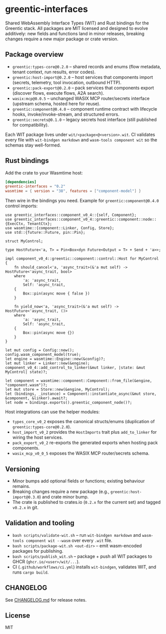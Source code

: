 # greentic-interfaces

Shared WebAssembly Interface Types (WIT) and Rust bindings for the Greentic stack. All packages are MIT licensed and designed to evolve additively: new fields and functions land in minor releases, breaking changes require a new major package or crate version.

## Package overview

- `greentic:types-core@0.2.0` – shared records and enums (flow metadata, tenant context, run results, error codes).
- `greentic:host-import@0.2.0` – host services that components import (secrets, telemetry, tool invocation, outbound HTTP).
- `greentic:pack-export@0.2.0` – pack services that components export (discover flows, execute flows, A2A search).
- `wasix:mcp@0.0.5` – unchanged WASIX MCP router/secrets interface (upstream schema, hosted here for reuse).
- `greentic:component@0.4.0` – component runtime contract with lifecycle hooks, invoke/invoke-stream, and structured errors.
- `greentic:secrets@0.1.0` – legacy secrets host interface (still published for compatibility).

Each WIT package lives under `wit/<package>@<version>.wit`. CI validates every file with `wit-bindgen markdown` and `wasm-tools component wit` so the schemas stay well-formed.

## Rust bindings

Add the crate to your Wasmtime host:

```toml
[dependencies]
greentic-interfaces = "0.2"
wasmtime = { version = "38", features = ["component-model"] }
```

Then wire in the bindings you need. Example for `greentic:component@0.4.0` control imports:

```rust,ignore
use greentic_interfaces::component_v0_4::{self, Component};
use greentic_interfaces::component_v0_4::greentic::component::node::{ExecCtx, TenantCtx};
use wasmtime::{component::Linker, Config, Store};
use std::{future::Future, pin::Pin};

struct MyControl;

type HostFuture<'a, T> = Pin<Box<dyn Future<Output = T> + Send + 'a>>;

impl component_v0_4::greentic::component::control::Host for MyControl {
    fn should_cancel<'a, 'async_trait>(&'a mut self) -> HostFuture<'async_trait, bool>
    where
        'a: 'async_trait,
        Self: 'async_trait,
    {
        Box::pin(async move { false })
    }

    fn yield_now<'a, 'async_trait>(&'a mut self) -> HostFuture<'async_trait, ()>
    where
        'a: 'async_trait,
        Self: 'async_trait,
    {
        Box::pin(async move {})
    }
}

let mut config = Config::new();
config.wasm_component_model(true);
let engine = wasmtime::Engine::new(&config)?;
let mut linker = Linker::new(&engine);
component_v0_4::add_control_to_linker(&mut linker, |state: &mut MyControl| state)?;

let component = wasmtime::component::Component::from_file(&engine, "component.wasm")?;
let mut store = Store::new(&engine, MyControl);
let (bindings, _instance) = Component::instantiate_async(&mut store, &component, &linker).await?;
let node = bindings.exports().greentic_component_node()?;
```

Host integrations can use the helper modules:

- `types_core_v0_2` exposes the canonical structs/enums (duplication of `greentic:types-core@0.2.0`).
- `host_import_v0_2` provides the `HostImports` trait plus `add_to_linker` for wiring the host services.
- `pack_export_v0_2` re-exports the generated exports when hosting pack components.
- `wasix_mcp_v0_0_5` exposes the WASIX MCP router/secrets schema.

## Versioning

- Minor bumps add optional fields or functions; existing behaviour remains.
- Breaking changes require a new package (e.g., `greentic:host-import@0.3.0`) and crate minor bump.
- The crate is published to crates.io (`0.2.x` for the current set) and tagged `v0.2.x` in git.

## Validation and tooling

- `bash scripts/validate-wit.sh` – run `wit-bindgen markdown` and `wasm-tools component wit --wasm` over every `.wit` file.
- `bash scripts/package-wit.sh <out-dir>` – emit wasm-encoded packages for publishing.
- `bash scripts/publish_wit.sh` – package + push all WIT packages to GHCR (`ghcr.io/<user>/wit/...`).
- CI (`.github/workflows/ci.yml`) installs `wit-bindgen`, validates WIT, and runs `cargo build`.

## CHANGELOG

See [CHANGELOG.md](CHANGELOG.md) for release notes.

## License

MIT
